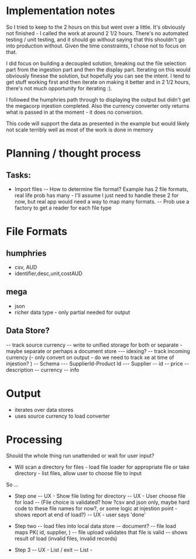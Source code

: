 ﻿# Implementation notes
So I tried to keep to the 2 hours on this but went over a little.  It's obviously not finished - I called the work at around 2 1/2 hours.
There's no automated testing / unit testing, and it should go without saying that this shouldn't go into production without. Given the time constraints, I chose not to focus on that.

I did focus on building a decoupled solution, breaking out the file selection part from the ingestion part and then the display part.
Iterating on this would obviously finesse the solution, but hopefully you can see the intent.
I tend to get stuff working first and then iterate on making it better and in 2 1/2 hours, there's not much opportunity for iterating :). 

I followed the humphries path through to displaying the output but didn't get the megacorp injestion completed. Also the currency converter only returns what is passed in at the moment - it does no conversion.

This code will support the data as presented in the example but would likely not scale terribly well as most of the work is done in memory








# Planning / thought process

## Tasks:
- Import files
-- How to determine file format?  Example has 2 file formats, real life prob has many - I'll assume I just need to handle these 2 for now, but real app would need a way to map many formats. 
-- Prob use a factory to get a reader for each file type

# File Formats
## humphries
- csv, AUD
- identifier,desc,unit,costAUD
## mega
- json
- richer data type - only partial needed for output
##  Data Store?
-- track source currency 
-- write to unified storage for both or separate - maybe separate or perhaps a document store 
--- idexing? 
-- track incoming currency (- only convert on output - do we need to track xe at time of injestion? )
-- Schema
	--- SupplierId-Product Id
	--- Supplier
	-- id
	-- price
	-- description
	-- currency
	-- info


# Output
- iterates over data stores
- uses source currency to load converter

# Processing
Should the whole thing run unattended or wait for user input?
- Will scan a directory for files - load file loader for appropriate file or take directory - list files, allow user to choose file to input

So ...
- Step one
-- UX - Show file listing for directory
-- UX - User choose file for load
-- (File choice is validated? how ?csv and json only, maybe hard code to these file names for now?, or some logic at injestion point - shows report at end of load?) 
-- UX - user says 'done'

- Step two
-- load files into local data store 
-- document? 
-- file load maps PK( id, supplier, )
-- file upload validates that file is valid
-- shows result of load (invalid files, invalid records)

- Step 3
-- UX - List / exit
-- List - 
